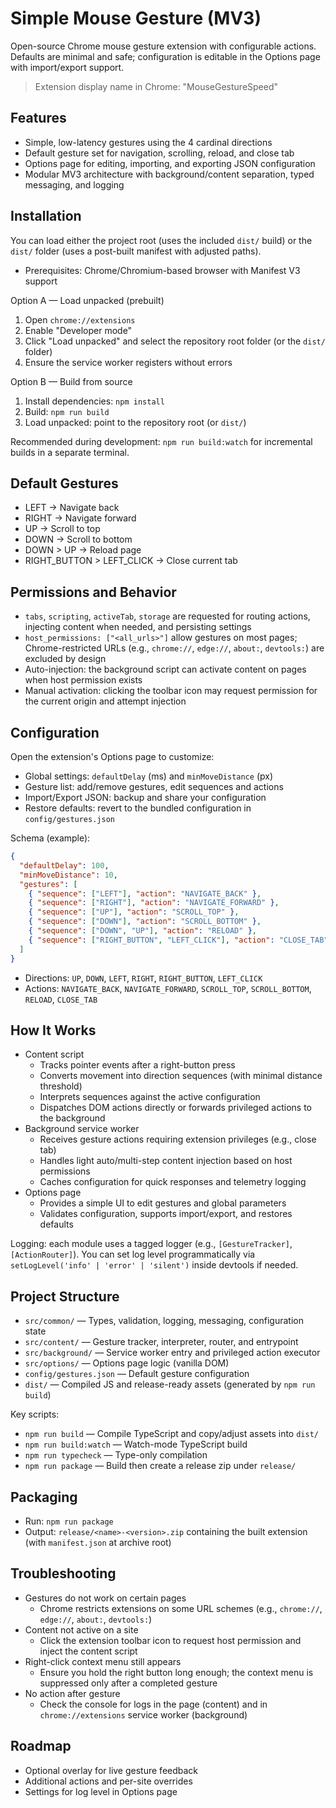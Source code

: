 # Simple Mouse Gesture (MV3)

Open-source Chrome mouse gesture extension with configurable actions. Defaults are minimal and safe; configuration is editable in the Options page with import/export support.

> Extension display name in Chrome: "MouseGestureSpeed"

## Features
- Simple, low-latency gestures using the 4 cardinal directions
- Default gesture set for navigation, scrolling, reload, and close tab
- Options page for editing, importing, and exporting JSON configuration
- Modular MV3 architecture with background/content separation, typed messaging, and logging

## Installation

You can load either the project root (uses the included `dist/` build) or the `dist/` folder (uses a post-built manifest with adjusted paths).

- Prerequisites: Chrome/Chromium-based browser with Manifest V3 support

Option A — Load unpacked (prebuilt)
1. Open `chrome://extensions`
2. Enable "Developer mode"
3. Click "Load unpacked" and select the repository root folder (or the `dist/` folder)
4. Ensure the service worker registers without errors

Option B — Build from source
1. Install dependencies: `npm install`
2. Build: `npm run build`
3. Load unpacked: point to the repository root (or `dist/`)

Recommended during development: `npm run build:watch` for incremental builds in a separate terminal.

## Default Gestures

- LEFT → Navigate back
- RIGHT → Navigate forward
- UP → Scroll to top
- DOWN → Scroll to bottom
- DOWN > UP → Reload page
- RIGHT_BUTTON > LEFT_CLICK → Close current tab


## Permissions and Behavior

- `tabs`, `scripting`, `activeTab`, `storage` are requested for routing actions, injecting content when needed, and persisting settings
- `host_permissions: ["<all_urls>"]` allow gestures on most pages; Chrome-restricted URLs (e.g., `chrome://`, `edge://`, `about:`, `devtools:`) are excluded by design
- Auto-injection: the background script can activate content on pages when host permission exists
- Manual activation: clicking the toolbar icon may request permission for the current origin and attempt injection

## Configuration

Open the extension's Options page to customize:
- Global settings: `defaultDelay` (ms) and `minMoveDistance` (px)
- Gesture list: add/remove gestures, edit sequences and actions
- Import/Export JSON: backup and share your configuration
- Restore defaults: revert to the bundled configuration in `config/gestures.json`

Schema (example):
```json
{
  "defaultDelay": 100,
  "minMoveDistance": 10,
  "gestures": [
    { "sequence": ["LEFT"], "action": "NAVIGATE_BACK" },
    { "sequence": ["RIGHT"], "action": "NAVIGATE_FORWARD" },
    { "sequence": ["UP"], "action": "SCROLL_TOP" },
    { "sequence": ["DOWN"], "action": "SCROLL_BOTTOM" },
    { "sequence": ["DOWN", "UP"], "action": "RELOAD" },
    { "sequence": ["RIGHT_BUTTON", "LEFT_CLICK"], "action": "CLOSE_TAB" }
  ]
}
```

- Directions: `UP`, `DOWN`, `LEFT`, `RIGHT`, `RIGHT_BUTTON`, `LEFT_CLICK`
- Actions: `NAVIGATE_BACK`, `NAVIGATE_FORWARD`, `SCROLL_TOP`, `SCROLL_BOTTOM`, `RELOAD`, `CLOSE_TAB`

## How It Works

- Content script
  - Tracks pointer events after a right-button press
  - Converts movement into direction sequences (with minimal distance threshold)
  - Interprets sequences against the active configuration
  - Dispatches DOM actions directly or forwards privileged actions to the background
- Background service worker
  - Receives gesture actions requiring extension privileges (e.g., close tab)
  - Handles light auto/multi-step content injection based on host permissions
  - Caches configuration for quick responses and telemetry logging
- Options page
  - Provides a simple UI to edit gestures and global parameters
  - Validates configuration, supports import/export, and restores defaults

Logging: each module uses a tagged logger (e.g., `[GestureTracker]`, `[ActionRouter]`). You can set log level programmatically via `setLogLevel('info' | 'error' | 'silent')` inside devtools if needed.

## Project Structure

- `src/common/` — Types, validation, logging, messaging, configuration state
- `src/content/` — Gesture tracker, interpreter, router, and entrypoint
- `src/background/` — Service worker entry and privileged action executor
- `src/options/` — Options page logic (vanilla DOM)
- `config/gestures.json` — Default gesture configuration
- `dist/` — Compiled JS and release-ready assets (generated by `npm run build`)

Key scripts:
- `npm run build` — Compile TypeScript and copy/adjust assets into `dist/`
- `npm run build:watch` — Watch-mode TypeScript build
- `npm run typecheck` — Type-only compilation
- `npm run package` — Build then create a release zip under `release/`

## Packaging

- Run: `npm run package`
- Output: `release/<name>-<version>.zip` containing the built extension (with `manifest.json` at archive root)

## Troubleshooting

- Gestures do not work on certain pages
  - Chrome restricts extensions on some URL schemes (e.g., `chrome://`, `edge://`, `about:`, `devtools:`)
- Content not active on a site
  - Click the extension toolbar icon to request host permission and inject the content script
- Right-click context menu still appears
  - Ensure you hold the right button long enough; the context menu is suppressed only after a completed gesture
- No action after gesture
  - Check the console for logs in the page (content) and in `chrome://extensions` service worker (background)


## Roadmap

- Optional overlay for live gesture feedback
- Additional actions and per-site overrides
- Settings for log level in Options page

